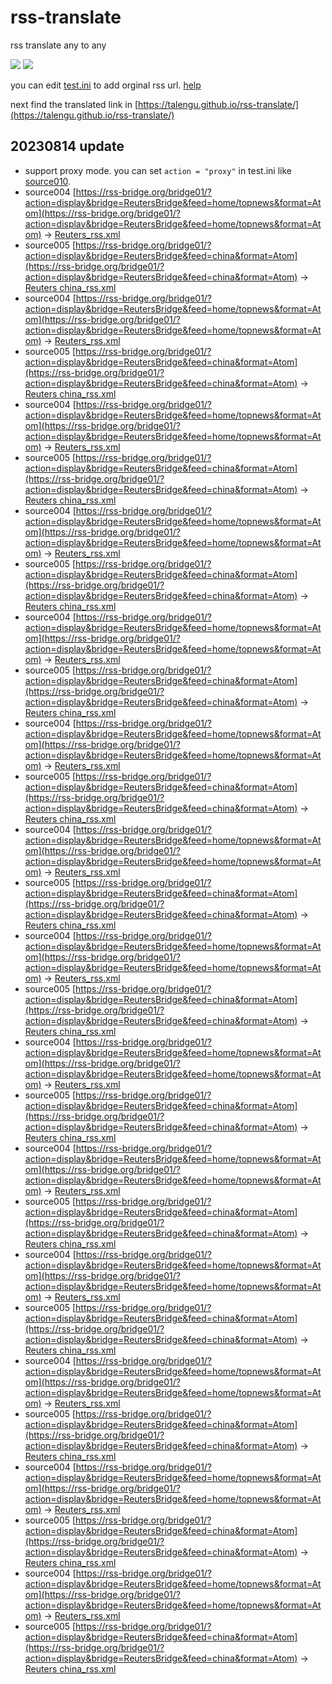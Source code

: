 # rss-translate

rss translate any to any

![](https://github.com/talengu/rss-translate/workflows/circle_translate/badge.svg)
![](https://github.com/talengu/rss-translate/workflows/Deploy/badge.svg)

you can edit [test.ini](https://github.com/talengu/rss-translate/edit/main/test.ini) to add orginal rss url. [help](https://github.com/talengu/rss-translate/issues/2)

next find the translated link in [https://talengu.github.io/rss-translate/](https://talengu.github.io/rss-translate/)

## 20230814 update
- support proxy mode. you can set `action = "proxy"` in test.ini like [source010](https://github.com/talengu/rss-translate/blob/f6648c5262f4fa0926310dbe43fff820bf727ac7/test.ini#L67).
 - source004 [https://rss-bridge.org/bridge01/?action=display&bridge=ReutersBridge&feed=home/topnews&format=Atom](https://rss-bridge.org/bridge01/?action=display&bridge=ReutersBridge&feed=home/topnews&format=Atom) -> [Reuters_rss.xml](rss/Reuters_rss.xml)
 - source005 [https://rss-bridge.org/bridge01/?action=display&bridge=ReutersBridge&feed=china&format=Atom](https://rss-bridge.org/bridge01/?action=display&bridge=ReutersBridge&feed=china&format=Atom) -> [Reuters china_rss.xml](rss/Reuters%20china_rss.xml)
 - source004 [https://rss-bridge.org/bridge01/?action=display&bridge=ReutersBridge&feed=home/topnews&format=Atom](https://rss-bridge.org/bridge01/?action=display&bridge=ReutersBridge&feed=home/topnews&format=Atom) -> [Reuters_rss.xml](rss/Reuters_rss.xml)
 - source005 [https://rss-bridge.org/bridge01/?action=display&bridge=ReutersBridge&feed=china&format=Atom](https://rss-bridge.org/bridge01/?action=display&bridge=ReutersBridge&feed=china&format=Atom) -> [Reuters china_rss.xml](rss/Reuters%20china_rss.xml)
 - source004 [https://rss-bridge.org/bridge01/?action=display&bridge=ReutersBridge&feed=home/topnews&format=Atom](https://rss-bridge.org/bridge01/?action=display&bridge=ReutersBridge&feed=home/topnews&format=Atom) -> [Reuters_rss.xml](rss/Reuters_rss.xml)
 - source005 [https://rss-bridge.org/bridge01/?action=display&bridge=ReutersBridge&feed=china&format=Atom](https://rss-bridge.org/bridge01/?action=display&bridge=ReutersBridge&feed=china&format=Atom) -> [Reuters china_rss.xml](rss/Reuters%20china_rss.xml)
 - source004 [https://rss-bridge.org/bridge01/?action=display&bridge=ReutersBridge&feed=home/topnews&format=Atom](https://rss-bridge.org/bridge01/?action=display&bridge=ReutersBridge&feed=home/topnews&format=Atom) -> [Reuters_rss.xml](rss/Reuters_rss.xml)
 - source005 [https://rss-bridge.org/bridge01/?action=display&bridge=ReutersBridge&feed=china&format=Atom](https://rss-bridge.org/bridge01/?action=display&bridge=ReutersBridge&feed=china&format=Atom) -> [Reuters china_rss.xml](rss/Reuters%20china_rss.xml)
 - source004 [https://rss-bridge.org/bridge01/?action=display&bridge=ReutersBridge&feed=home/topnews&format=Atom](https://rss-bridge.org/bridge01/?action=display&bridge=ReutersBridge&feed=home/topnews&format=Atom) -> [Reuters_rss.xml](rss/Reuters_rss.xml)
 - source005 [https://rss-bridge.org/bridge01/?action=display&bridge=ReutersBridge&feed=china&format=Atom](https://rss-bridge.org/bridge01/?action=display&bridge=ReutersBridge&feed=china&format=Atom) -> [Reuters china_rss.xml](rss/Reuters%20china_rss.xml)
 - source004 [https://rss-bridge.org/bridge01/?action=display&bridge=ReutersBridge&feed=home/topnews&format=Atom](https://rss-bridge.org/bridge01/?action=display&bridge=ReutersBridge&feed=home/topnews&format=Atom) -> [Reuters_rss.xml](rss/Reuters_rss.xml)
 - source005 [https://rss-bridge.org/bridge01/?action=display&bridge=ReutersBridge&feed=china&format=Atom](https://rss-bridge.org/bridge01/?action=display&bridge=ReutersBridge&feed=china&format=Atom) -> [Reuters china_rss.xml](rss/Reuters%20china_rss.xml)
 - source004 [https://rss-bridge.org/bridge01/?action=display&bridge=ReutersBridge&feed=home/topnews&format=Atom](https://rss-bridge.org/bridge01/?action=display&bridge=ReutersBridge&feed=home/topnews&format=Atom) -> [Reuters_rss.xml](rss/Reuters_rss.xml)
 - source005 [https://rss-bridge.org/bridge01/?action=display&bridge=ReutersBridge&feed=china&format=Atom](https://rss-bridge.org/bridge01/?action=display&bridge=ReutersBridge&feed=china&format=Atom) -> [Reuters china_rss.xml](rss/Reuters%20china_rss.xml)
 - source004 [https://rss-bridge.org/bridge01/?action=display&bridge=ReutersBridge&feed=home/topnews&format=Atom](https://rss-bridge.org/bridge01/?action=display&bridge=ReutersBridge&feed=home/topnews&format=Atom) -> [Reuters_rss.xml](rss/Reuters_rss.xml)
 - source005 [https://rss-bridge.org/bridge01/?action=display&bridge=ReutersBridge&feed=china&format=Atom](https://rss-bridge.org/bridge01/?action=display&bridge=ReutersBridge&feed=china&format=Atom) -> [Reuters china_rss.xml](rss/Reuters%20china_rss.xml)
 - source004 [https://rss-bridge.org/bridge01/?action=display&bridge=ReutersBridge&feed=home/topnews&format=Atom](https://rss-bridge.org/bridge01/?action=display&bridge=ReutersBridge&feed=home/topnews&format=Atom) -> [Reuters_rss.xml](rss/Reuters_rss.xml)
 - source005 [https://rss-bridge.org/bridge01/?action=display&bridge=ReutersBridge&feed=china&format=Atom](https://rss-bridge.org/bridge01/?action=display&bridge=ReutersBridge&feed=china&format=Atom) -> [Reuters china_rss.xml](rss/Reuters%20china_rss.xml)
 - source004 [https://rss-bridge.org/bridge01/?action=display&bridge=ReutersBridge&feed=home/topnews&format=Atom](https://rss-bridge.org/bridge01/?action=display&bridge=ReutersBridge&feed=home/topnews&format=Atom) -> [Reuters_rss.xml](rss/Reuters_rss.xml)
 - source005 [https://rss-bridge.org/bridge01/?action=display&bridge=ReutersBridge&feed=china&format=Atom](https://rss-bridge.org/bridge01/?action=display&bridge=ReutersBridge&feed=china&format=Atom) -> [Reuters china_rss.xml](rss/Reuters%20china_rss.xml)
 - source004 [https://rss-bridge.org/bridge01/?action=display&bridge=ReutersBridge&feed=home/topnews&format=Atom](https://rss-bridge.org/bridge01/?action=display&bridge=ReutersBridge&feed=home/topnews&format=Atom) -> [Reuters_rss.xml](rss/Reuters_rss.xml)
 - source005 [https://rss-bridge.org/bridge01/?action=display&bridge=ReutersBridge&feed=china&format=Atom](https://rss-bridge.org/bridge01/?action=display&bridge=ReutersBridge&feed=china&format=Atom) -> [Reuters china_rss.xml](rss/Reuters%20china_rss.xml)
 - source004 [https://rss-bridge.org/bridge01/?action=display&bridge=ReutersBridge&feed=home/topnews&format=Atom](https://rss-bridge.org/bridge01/?action=display&bridge=ReutersBridge&feed=home/topnews&format=Atom) -> [Reuters_rss.xml](rss/Reuters_rss.xml)
 - source005 [https://rss-bridge.org/bridge01/?action=display&bridge=ReutersBridge&feed=china&format=Atom](https://rss-bridge.org/bridge01/?action=display&bridge=ReutersBridge&feed=china&format=Atom) -> [Reuters china_rss.xml](rss/Reuters%20china_rss.xml)
 - source004 [https://rss-bridge.org/bridge01/?action=display&bridge=ReutersBridge&feed=home/topnews&format=Atom](https://rss-bridge.org/bridge01/?action=display&bridge=ReutersBridge&feed=home/topnews&format=Atom) -> [Reuters_rss.xml](rss/Reuters_rss.xml)
 - source005 [https://rss-bridge.org/bridge01/?action=display&bridge=ReutersBridge&feed=china&format=Atom](https://rss-bridge.org/bridge01/?action=display&bridge=ReutersBridge&feed=china&format=Atom) -> [Reuters china_rss.xml](rss/Reuters%20china_rss.xml)
 - source004 [https://rss-bridge.org/bridge01/?action=display&bridge=ReutersBridge&feed=home/topnews&format=Atom](https://rss-bridge.org/bridge01/?action=display&bridge=ReutersBridge&feed=home/topnews&format=Atom) -> [Reuters_rss.xml](rss/Reuters_rss.xml)
 - source005 [https://rss-bridge.org/bridge01/?action=display&bridge=ReutersBridge&feed=china&format=Atom](https://rss-bridge.org/bridge01/?action=display&bridge=ReutersBridge&feed=china&format=Atom) -> [Reuters china_rss.xml](rss/Reuters%20china_rss.xml)
